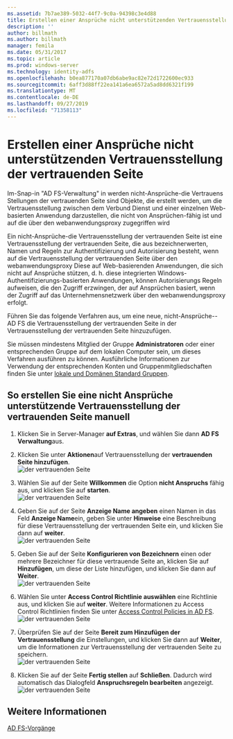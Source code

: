 ```yaml
---
ms.assetid: 7b7ae389-5032-44f7-9c0a-94398c3e4d88
title: Erstellen einer Ansprüche nicht unterstützenden Vertrauensstellung der vertrauenden Seite
description: ''
author: billmath
ms.author: billmath
manager: femila
ms.date: 05/31/2017
ms.topic: article
ms.prod: windows-server
ms.technology: identity-adfs
ms.openlocfilehash: b0ea877170a07db6abe9ac82e72d1722600ec933
ms.sourcegitcommit: 6aff3d88ff22ea141a6ea6572a5ad8dd6321f199
ms.translationtype: MT
ms.contentlocale: de-DE
ms.lasthandoff: 09/27/2019
ms.locfileid: "71358113"
---
```

# <a name="create-a-non-claims-aware-relying-party-trust"></a>Erstellen einer Ansprüche nicht unterstützenden Vertrauensstellung der vertrauenden Seite


Im\-Snap-in "AD FS-Verwaltung" in werden nicht\-Ansprüche\-die Vertrauens Stellungen der vertrauenden Seite sind Objekte, die erstellt werden, um die Vertrauensstellung zwischen dem Verbund Dienst und einer einzelnen Web\-basierten Anwendung darzustellen, die nicht von Ansprüchen\-fähig ist und auf die über den webanwendungsproxy zugegriffen wird  
  
Ein nicht\-Ansprüche\-die Vertrauensstellung der vertrauenden Seite ist eine Vertrauensstellung der vertrauenden Seite, die aus bezeichnerwerten, Namen und Regeln zur Authentifizierung und Autorisierung besteht, wenn auf die Vertrauensstellung der vertrauenden Seite über den webanwendungsproxy Diese auf Web\-basierenden Anwendungen, die sich nicht auf Ansprüche stützen, d. h. diese integrierten Windows-Authentifizierungs\-basierten Anwendungen, können Autorisierungs Regeln aufweisen, die den Zugriff erzwingen, der auf Ansprüchen basiert, wenn der Zugriff auf das Unternehmensnetzwerk über den webanwendungsproxy erfolgt.  
  
Führen Sie das folgende Verfahren aus, um eine neue, nicht\-Ansprüche\-\-AD FS die Vertrauensstellung der vertrauenden Seite in der Vertrauensstellung der vertrauenden Seite hinzuzufügen.  
  
Sie müssen mindestens Mitglied der Gruppe **Administratoren** oder einer entsprechenden Gruppe auf dem lokalen Computer sein, um dieses Verfahren ausführen zu können.  Ausführliche Informationen zur Verwendung der entsprechenden Konten und Gruppenmitgliedschaften finden Sie unter [lokale und Domänen Standard Gruppen](https://go.microsoft.com/fwlink/?LinkId=83477).   
  
## <a name="to-create-a-non-claims-aware-relying-party-trust-manually"></a>So erstellen Sie eine nicht Ansprüche unterstützende Vertrauensstellung der vertrauenden Seite manuell 
1. Klicken Sie in Server-Manager **auf Extras**, und wählen Sie dann **AD FS Verwaltung**aus.  
  
2.  Klicken Sie unter **Aktionen**auf Vertrauensstellung der **vertrauenden Seite hinzufügen**.  
![der vertrauenden Seite](media/Create-a-Relying-Party-Trust/addtrust1.PNG)   

3.  Wählen Sie auf der Seite **Willkommen** die Option **nicht Anspruchs** fähig aus, und klicken Sie auf **starten**.  
![der vertrauenden Seite](media/Create-a-Non-Claims-Aware-Relying-Party-Trust/addnon1.PNG) 
  
4.  Geben Sie auf der Seite **Anzeige Name angeben** einen Namen in das Feld **Anzeige Name**ein, geben Sie unter **Hinweise** eine Beschreibung für diese Vertrauensstellung der vertrauenden Seite ein, und klicken Sie dann auf **weiter**.  
![der vertrauenden Seite](media/Create-a-Non-Claims-Aware-Relying-Party-Trust/addnon2.PNG)

5. Geben Sie auf der Seite **Konfigurieren von Bezeichnern** einen oder mehrere Bezeichner für diese vertrauende Seite an, klicken Sie auf **Hinzufügen**, um diese der Liste hinzufügen, und klicken Sie dann auf **Weiter**.  
![der vertrauenden Seite](media/Create-a-Non-Claims-Aware-Relying-Party-Trust/addnon3.PNG)

6.  Wählen Sie unter **Access Control Richtlinie auswählen** eine Richtlinie aus, und klicken Sie auf **weiter**.  Weitere Informationen zu Access Control Richtlinien finden Sie unter [Access Control Policies in AD FS](Access-Control-Policies-in-AD-FS.md). 
![der vertrauenden Seite](media/Create-a-Non-Claims-Aware-Relying-Party-Trust/addnon4.PNG)

7. Überprüfen Sie auf der Seite **Bereit zum Hinzufügen der Vertrauensstellung** die Einstellungen, und klicken Sie dann auf **Weiter**, um die Informationen zur Vertrauensstellung der vertrauenden Seite zu speichern.  
   ![der vertrauenden Seite](media/Create-a-Non-Claims-Aware-Relying-Party-Trust/addnon5.PNG) 

8. Klicken Sie auf der Seite **Fertig stellen** auf **Schließen**. Dadurch wird automatisch das Dialogfeld **Anspruchsregeln bearbeiten** angezeigt.  
![der vertrauenden Seite](media/Create-a-Non-Claims-Aware-Relying-Party-Trust/addnon6.PNG)  
  
## <a name="see-also"></a>Weitere Informationen  
[AD FS-Vorgänge](../../ad-fs/AD-FS-2016-Operations.md) 
